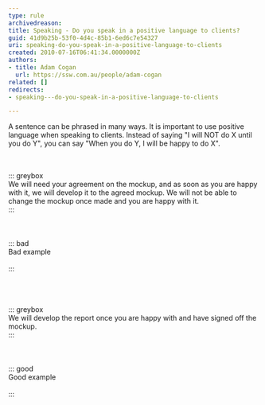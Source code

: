 ```yaml
---
type: rule
archivedreason: 
title: Speaking - Do you speak in a positive language to clients?
guid: 41d9b25b-53f0-4d4c-85b1-6ed6c7e54327
uri: speaking-do-you-speak-in-a-positive-language-to-clients
created: 2010-07-16T06:41:34.0000000Z
authors:
- title: Adam Cogan
  url: https://ssw.com.au/people/adam-cogan
related: []
redirects:
- speaking---do-you-speak-in-a-positive-language-to-clients

---
```


A sentence can be phrased in many ways. It is important to use positive language when speaking to clients. Instead of saying "I will NOT do X until you do Y", you can say "When you do Y, I will be happy to do X".   

<!--endintro-->
<dl><dt><br><br>::: greybox<br>We will need your agreement on the mockup, and as soon as you are happy with it, we will develop it to the agreed mockup. We will not be able to change the mockup once made and you are happy with it.<br>:::<br><br></dt><br><br>::: bad<br>Bad example<br><br>:::<br><br></dl><dl><dt><br><br>::: greybox<br>We will develop the report once you are happy with and have signed off the mockup.<br>:::<br><br></dt><br><br>::: good<br>Good example<br><br>:::<br><br></dl>
